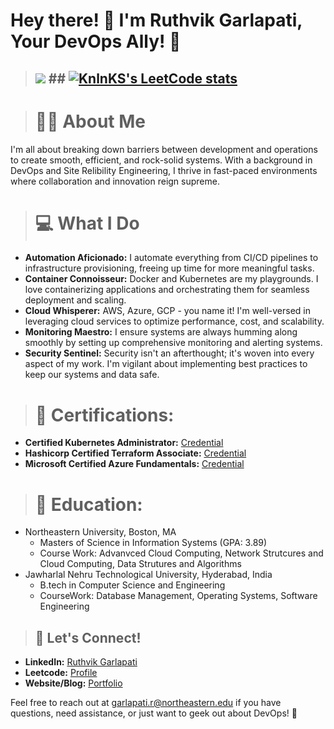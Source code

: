 


# Hey there! 👋 I'm Ruthvik Garlapati, Your DevOps Ally! 🚀

> ## ![](https://komarev.com/ghpvc/?username=ruthvikgneu&color=orange) ## [![KnlnKS's LeetCode stats](https://leetcode-stats-six.vercel.app/?username=ruthvikg31)](https://github.com/KnlnKS/leetcode-stats)

> # 🧑‍💻 About Me
I'm all about breaking down barriers between development and operations to create smooth, efficient, and rock-solid systems. With a background in DevOps and Site Relibility Engineering, I thrive in fast-paced environments where collaboration and innovation reign supreme.



> # 💻 What I Do
- **Automation Aficionado:** I automate everything from CI/CD pipelines to infrastructure provisioning, freeing up time for more meaningful tasks.
- **Container Connoisseur:** Docker and Kubernetes are my playgrounds. I love containerizing applications and orchestrating them for seamless deployment and scaling.
- **Cloud Whisperer:** AWS, Azure, GCP - you name it! I'm well-versed in leveraging cloud services to optimize performance, cost, and scalability.
- **Monitoring Maestro:** I ensure systems are always humming along smoothly by setting up comprehensive monitoring and alerting systems.
- **Security Sentinel:** Security isn't an afterthought; it's woven into every aspect of my work. I'm vigilant about implementing best practices to keep our systems and data safe.
  
> # 📰 Certifications:
- **Certified Kubernetes Administrator:** [Credential](https://www.credly.com/badges/8067d292-b8aa-4a86-ad16-5ae29a99553d)
- **Hashicorp Certified Terraform Associate:** [Credential](https://www.credly.com/badges/fcbb30be-aed9-4bb8-9b42-15f1db4c0da1/linked_in_profile)
- **Microsoft Certified Azure Fundamentals:** [Credential](https://learn.microsoft.com/en-in/users/ruthvikgarlapati-8692/credentials/3831ce1f37da4222?ref=https%3A%2F%2Fwww.linkedin.com%2F)

> # 📖 Education:
- Northeastern University, Boston, MA
    * Masters of Science in Information Systems (GPA: 3.89)
    * Course Work: Advanvced Cloud Computing, Network Strutcures and Cloud Computing, Data Strutures and Algorithms
- Jawharlal Nehru Technological University, Hyderabad, India
    * B.tech in Computer Science and Engineering
    * CourseWork: Database Management, Operating Systems, Software Engineering


  
> ##  🤝 Let's Connect!
- **LinkedIn:** [Ruthvik Garlapati](https://www.linkedin.com/in/ruthvikg31/)
- **Leetcode:** [Profile](https://leetcode.com/ruthvikg31)
- **Website/Blog:** [Portfolio](https://kubectl.live)

Feel free to reach out at garlapati.r@northeastern.edu if you have questions, need assistance, or just want to geek out about DevOps! 🚀
